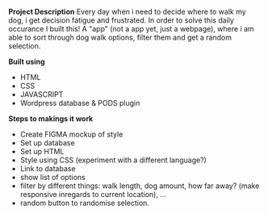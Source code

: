 **Project Description**
Every day when i need to decide where to walk my dog, i get decision fatigue and frustrated. In order to solve this daily occurance I built this!
A "app" (not a app yet, just a webpage), where i am able to sort through dog walk options, filter them and get a random selection.

**Built using**

- HTML
- CSS
- JAVASCRIPT
- Wordpress database & PODS plugin

**Steps to makings it work**

- Create FIGMA mockup of style
- Set up database
- Set up HTML
- Style using CSS (experiment with a different language?)
- Link to database
- show list of options
- filter by different things: walk length, dog amount, how far away? (make responsive inregards to current location), ...
- random button to randomise selection.
